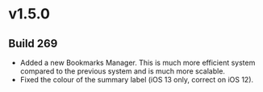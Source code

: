 # v1.5.0

## Build 269

- Added a new Bookmarks Manager. This is much more efficient system compared to the previous system and is much more scalable.
- Fixed the colour of the summary label (iOS 13 only, correct on iOS 12). 
